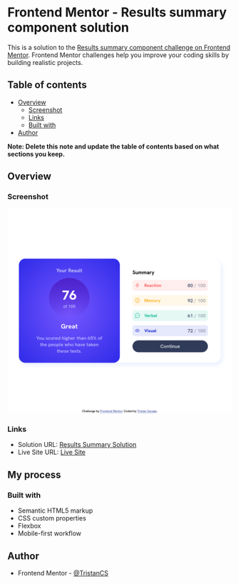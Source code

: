 # Frontend Mentor - Results summary component solution

This is a solution to the [Results summary component challenge on Frontend Mentor](https://www.frontendmentor.io/challenges/results-summary-component-CE_K6s0maV). Frontend Mentor challenges help you improve your coding skills by building realistic projects.

## Table of contents

- [Overview](#overview)
  - [Screenshot](#screenshot)
  - [Links](#links)
  - [Built with](#built-with)
- [Author](#author)

**Note: Delete this note and update the table of contents based on what sections you keep.**

## Overview

### Screenshot

![](./screenshot.png)

### Links

- Solution URL: [Results Summary Solution](https://www.frontendmentor.io/solutions)
- Live Site URL: [Live Site](https://tristancs.github.io/results-summary-component-main/)

## My process

### Built with

- Semantic HTML5 markup
- CSS custom properties
- Flexbox
- Mobile-first workflow

## Author

- Frontend Mentor - [@TristanCS](https://www.frontendmentor.io/profile/TristanCS)
